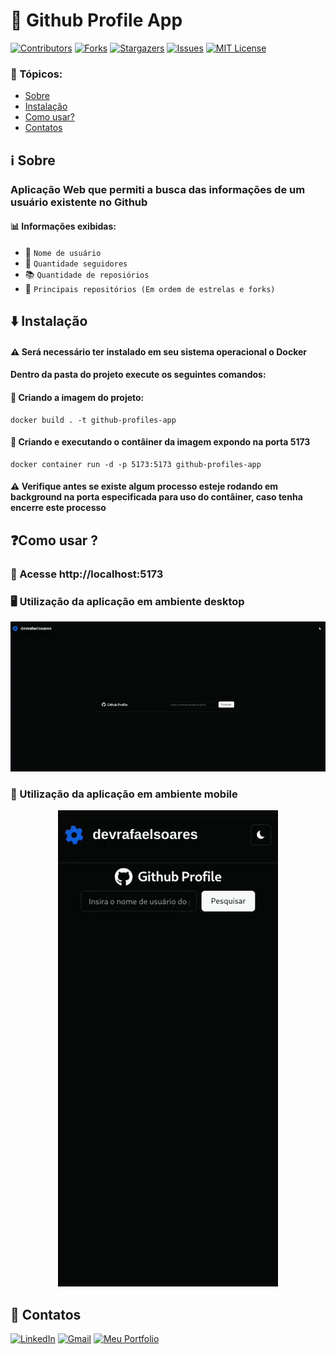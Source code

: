 # 👤 Github Profile App

[![Contributors][contributors-shield]][contributors-url] [![Forks][forks-shield]][forks-url] [![Stargazers][stars-shield]][stars-url] [![Issues][issues-shield]][issues-url] [![MIT License][license-shield]][license-url]

### 📑 Tópicos:

-   [Sobre](#sobre)
-   [Instalação](#-instalação)
-   [Como usar?](#como-usar-)
-   [Contatos](#-contatos)

## ℹ️ Sobre

### Aplicação Web que permiti a busca das informações de um usuário existente no Github

#### 📊 Informações exibidas:

-   👤 `Nome de usuário`
-   👥 `Quantidade seguidores`
-   📚️ `Quantidade de reposiórios`
-   🚀 `Principais repositórios (Em ordem de estrelas e forks)`

## ⬇️ Instalação

#### ⚠️ Será necessário ter instalado em seu sistema operacional o Docker

#### Dentro da pasta do projeto execute os seguintes comandos:

#### 📌 Criando a imagem do projeto:

```docker
docker build . -t github-profiles-app
```

#### 📌 Criando e executando o contâiner da imagem expondo na porta 5173

```docker
docker container run -d -p 5173:5173 github-profiles-app
```

#### ⚠️ Verifique antes se existe algum processo esteje rodando em background na porta especificada para uso do contâiner, caso tenha encerre este processo

## ❓Como usar ?

### 📍 Acesse http://localhost:5173

### 🖥️ Utilização da aplicação em ambiente desktop

<div align="center">
    <img src="docs/example-use-desktop.gif">
</div>

### 📱 Utilização da aplicação em ambiente mobile

<div align="center">
    <img src="docs/example-use-mobile.gif">
</div>

## 📌 Contatos

[![LinkedIn][linkedin-shield]][linkedin-url] [![Gmail][gmail-shield]][gmail-url] [![Meu Portfolio][me-portfolio-shield]][me-portfolio-url]

[example-use-mobile]: docs/example-use-mobile.gif
[example-use-desktop]: docs/example-use-desktop.gif
[contributors-shield]: https://img.shields.io/github/contributors/devrafaelsoares/github-profiles-app.svg?style=for-the-badge
[contributors-url]: https://github.com/devrafaelsoares/github-profiles-app/graphs/contributors
[forks-shield]: https://img.shields.io/github/forks/devrafaelsoares/github-profiles-app.svg?style=for-the-badge
[forks-url]: https://github.com/devrafaelsoares/github-profiles-app/network/members
[stars-shield]: https://img.shields.io/github/stars/github-profiles-app/react-countdown.svg?style=for-the-badge
[stars-url]: https://github.com/devrafaelsoares/github-profiles-app/stargazers
[issues-shield]: https://img.shields.io/github/issues/devrafaelsoares/github-profiles-app.svg?style=for-the-badge
[issues-url]: https://github.com/devrafaelsoares/github-profiles-app/issues
[license-shield]: https://img.shields.io/github/license/devrafaelsoares/github-profiles-app.svg?style=for-the-badge
[license-url]: https://github.com/devrafaelsoares/github-profiles-app/blob/master/LICENSE
[license-url]: https://github.com/devrafaelsoares/store-api-restful/blob/master/LICENSE
[linkedin-shield]: https://img.shields.io/badge/LinkedIn-0077B5?style=for-the-badge&logo=linkedin&logoColor=white
[linkedin-url]: https://www.linkedin.com/in/rafael-henrique-soares-de-freitas-2a667a23a/
[gmail-shield]: https://img.shields.io/badge/Gmail-D14836?style=for-the-badge&logo=gmail&logoColor=white
[gmail-url]: mailto:rafael.soares.developer@gmail.com
[me-portfolio-shield]: https://img.shields.io/badge/website-000000?style=for-the-badge&logo=About.me&logoColor=white
[me-portfolio-url]: https://devrafaelsoares.vercel.app
